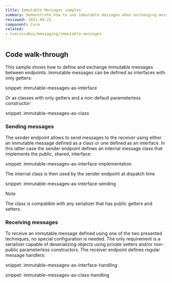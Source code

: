 ```yaml
---
title: Immutable Messages samples
summary: Demonstrate how to use immutable messages when exchanging messages between endpoints.
reviewed: 2021-09-21
component: Core
related:
- nservicebus/messaging/immutable-messages
---
```


## Code walk-through

This sample shows how to define and exchange immutable messages between endpoints. Immutable messages can be defined as interfaces with only getters:

snippet: immutable-messages-as-interface

Or as classes with only getters and a non-default parameterless constructor:

snippet: immutable-messages-as-class

### Sending messages

The sender endpoint allows to send messages to the receiver using either an immutable message defined as a class or one defined as an interface. In this latter case the sender endpoint defines an internal message class that implements the public, shared, interface:

snippet: immutable-messages-as-interface-implementation

The internal class is then used by the sender endpoint at dispatch time

snippet: immutable-messages-as-interface-sending

> [!NOTE]
> The class is compatible with any serializer that has public getters and setters.

### Receiving messages

To receive an immutable message defined using one of the two presented techniques, no special configuration is needed. The only requirement is a serializer capable of deserializing objects using private setters and/or non-public parameterless constructors. The receiver endpoint defines regular message handlers:

snippet: immutable-messages-as-interface-handling

snippet: immutable-messages-as-class-handling
